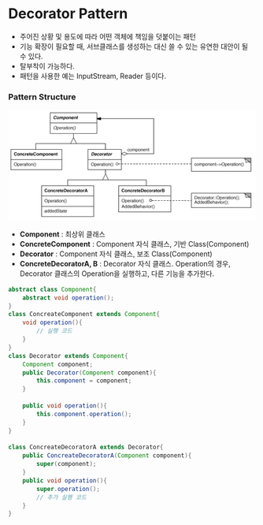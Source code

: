 # Decorator Pattern
* 주어진 상황 및 용도에 따라 어떤 객체에 책임을 덧붙이는 패턴
* 기능 확장이 필요할 때, 서브클래스를 생성하는 대신 쓸 수 있는 유연한 대안이 될 수 있다.
* 탈부착이 가능하다.
* 패턴을 사용한 예는 InputStream, Reader 등이다.

### Pattern Structure
![DecoratorPatter](../img/DecoratorPattern.png)

* **Component** : 최상위 클래스
* **ConcreteComponent** : Component 자식 클래스, 기반 Class(Component)
* **Decorator** : Component 자식 클래스, 보조 Class(Component)
* **ConcreteDecoratorA, B** : Decorator 자식 클래스.
 Operation의 경우, Decorator 클래스의 Operation을 실행하고, 다른 기능을 추가한다.
 
```java
abstract class Component{
    abstract void operation();
}
class ConcreateComponent extends Component{
    void operation(){
        // 실행 코드
    }
}
class Decorator extends Component{
    Component component;
    public Decorator(Component component){
        this.component = component;
    }
    
    public void operation(){
        this.component.operation();
    }
}

class ConcreateDecoratorA extends Decorator{
    public ConcreateDecoratorA(Component component){
        super(component);
    }
    public void operation(){
        super.operation();
        // 추가 실행 코드
    }
}
```
